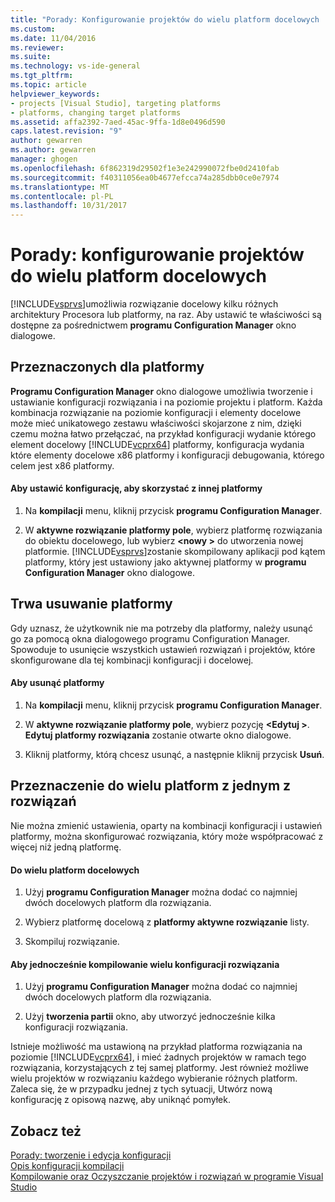 ```yaml
---
title: "Porady: Konfigurowanie projektów do wielu platform docelowych | Dokumentacja firmy Microsoft"
ms.custom: 
ms.date: 11/04/2016
ms.reviewer: 
ms.suite: 
ms.technology: vs-ide-general
ms.tgt_pltfrm: 
ms.topic: article
helpviewer_keywords:
- projects [Visual Studio], targeting platforms
- platforms, changing target platforms
ms.assetid: affa2392-7aed-45ac-9ffa-1d8e0496d590
caps.latest.revision: "9"
author: gewarren
ms.author: gewarren
manager: ghogen
ms.openlocfilehash: 6f862319d29502f1e3e242990072fbe0d2410fab
ms.sourcegitcommit: f40311056ea0b4677efcca74a285dbb0ce0e7974
ms.translationtype: MT
ms.contentlocale: pl-PL
ms.lasthandoff: 10/31/2017
---
```

# <a name="how-to-configure-projects-to-target-multiple-platforms"></a>Porady: konfigurowanie projektów do wielu platform docelowych
[!INCLUDE[vsprvs](../code-quality/includes/vsprvs_md.md)]umożliwia rozwiązanie docelowy kilku różnych architektury Procesora lub platformy, na raz. Aby ustawić te właściwości są dostępne za pośrednictwem **programu Configuration Manager** okno dialogowe.  
  
## <a name="targeting-a-platform"></a>Przeznaczonych dla platformy  
 **Programu Configuration Manager** okno dialogowe umożliwia tworzenie i ustawianie konfiguracji rozwiązania i na poziomie projektu i platform. Każda kombinacja rozwiązanie na poziomie konfiguracji i elementy docelowe może mieć unikatowego zestawu właściwości skojarzone z nim, dzięki czemu można łatwo przełączać, na przykład konfiguracji wydanie którego element docelowy [!INCLUDE[vcprx64](../extensibility/internals/includes/vcprx64_md.md)] platformy, konfiguracja wydania które elementy docelowe x86 platformy i konfiguracji debugowania, którego celem jest x86 platformy.  
  
#### <a name="to-set-your-configuration-to-target-a-different-platform"></a>Aby ustawić konfigurację, aby skorzystać z innej platformy  
  
1.  Na **kompilacji** menu, kliknij przycisk **programu Configuration Manager**.  
  
2.  W **aktywne rozwiązanie platformy pole**, wybierz platformę rozwiązania do obiektu docelowego, lub wybierz  **\<nowy >** do utworzenia nowej platformie. [!INCLUDE[vsprvs](../code-quality/includes/vsprvs_md.md)]zostanie skompilowany aplikacji pod kątem platformy, który jest ustawiony jako aktywnej platformy w **programu Configuration Manager** okno dialogowe.  
  
## <a name="removing-a-platform"></a>Trwa usuwanie platformy  
 Gdy uznasz, że użytkownik nie ma potrzeby dla platformy, należy usunąć go za pomocą okna dialogowego programu Configuration Manager. Spowoduje to usunięcie wszystkich ustawień rozwiązań i projektów, które skonfigurowane dla tej kombinacji konfiguracji i docelowej.  
  
#### <a name="to-remove-a-platform"></a>Aby usunąć platformy  
  
1.  Na **kompilacji** menu, kliknij przycisk **programu Configuration Manager**.  
  
2.  W **aktywne rozwiązanie platformy pole**, wybierz pozycję  **\<Edytuj >**. **Edytuj platformy rozwiązania** zostanie otwarte okno dialogowe.  
  
3.  Kliknij platformy, którą chcesz usunąć, a następnie kliknij przycisk **Usuń**.  
  
## <a name="targeting-multiple-platforms-with-one-solution"></a>Przeznaczenie do wielu platform z jednym z rozwiązań  
 Nie można zmienić ustawienia, oparty na kombinacji konfiguracji i ustawień platformy, można skonfigurować rozwiązania, który może współpracować z więcej niż jedną platformę.  
  
#### <a name="to-target-multiple-platforms"></a>Do wielu platform docelowych  
  
1.  Użyj **programu Configuration Manager** można dodać co najmniej dwóch docelowych platform dla rozwiązania.  
  
2.  Wybierz platformę docelową z **platformy aktywne rozwiązanie** listy.  
  
3.  Skompiluj rozwiązanie.  
  
#### <a name="to-build-multiple-solution-configurations-at-once"></a>Aby jednocześnie kompilowanie wielu konfiguracji rozwiązania  
  
1.  Użyj **programu Configuration Manager** można dodać co najmniej dwóch docelowych platform dla rozwiązania.  
  
2.  Użyj **tworzenia partii** okno, aby utworzyć jednocześnie kilka konfiguracji rozwiązania.  
  
 Istnieje możliwość ma ustawioną na przykład platforma rozwiązania na poziomie [!INCLUDE[vcprx64](../extensibility/internals/includes/vcprx64_md.md)], i mieć żadnych projektów w ramach tego rozwiązania, korzystających z tej samej platformy. Jest również możliwe wielu projektów w rozwiązaniu każdego wybieranie różnych platform. Zaleca się, że w przypadku jednej z tych sytuacji, Utwórz nową konfigurację z opisową nazwę, aby uniknąć pomyłek.  
  
## <a name="see-also"></a>Zobacz też  
 [Porady: tworzenie i edycja konfiguracji](../ide/how-to-create-and-edit-configurations.md)   
 [Opis konfiguracji kompilacji](../ide/understanding-build-configurations.md)   
 [Kompilowanie oraz Oczyszczanie projektów i rozwiązań w programie Visual Studio](../ide/building-and-cleaning-projects-and-solutions-in-visual-studio.md)